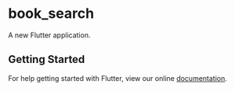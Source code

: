 # book_search

A new Flutter application.

## Getting Started

For help getting started with Flutter, view our online
[documentation](https://flutter.io/).
